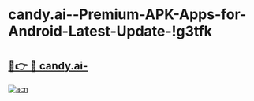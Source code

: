 # candy.ai--Premium-APK-Apps-for-Android-Latest-Update-!g3tfk

# <h2><a href="https://64t0of.esa.edu.pl?title=candy.ai-&ref=g3tfk">🔗👉 🔴 candy.ai-</a></h2>

[![acn](https://github.com/user-attachments/assets/0f9c940e-d8b0-45ae-aac7-cd30a18b3e1c)](https://64t0of.esa.edu.pl?title=candy.ai-&ref=g3tfk)

